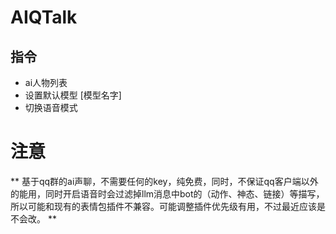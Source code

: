 # AIQTalk

## 指令
- ai人物列表
- 设置默认模型 [模型名字]
- 切换语音模式

# 注意

** 基于qq群的ai声聊，不需要任何的key，纯免费，同时，不保证qq客户端以外的能用，同时开启语音时会过滤掉llm消息中bot的（动作、神态、链接）等描写，所以可能和现有的表情包插件不兼容。可能调整插件优先级有用，不过最近应该是不会改。 **

